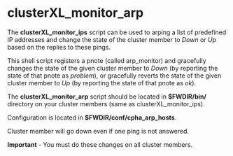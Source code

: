 # clusterXL_monitor_arp

The **clusterXL_monitor_ips** script can be used to arping a list of predefined IP addresses and change the state of the cluster member to *Down* or *Up* based on the replies to these pings.

This shell script registers a pnote (called arp_monitor) and gracefully changes the state of the given cluster member to *Down* (by reporting the state of that pnote as *problem*), or gracefully reverts the state of the given cluster member to *Up* (by reporting the state of that pnote as *ok*).

The **clusterXL_monitor_arp** script should be  located in **$FWDIR/bin/** directory on your cluster members (same as clusterXL_monitor_ips).

Configuration is located in **$FWDIR/conf/cpha_arp_hosts**.

Cluster member will go down even if one ping is not answered.

**Important** - You must do these changes on all cluster members.
